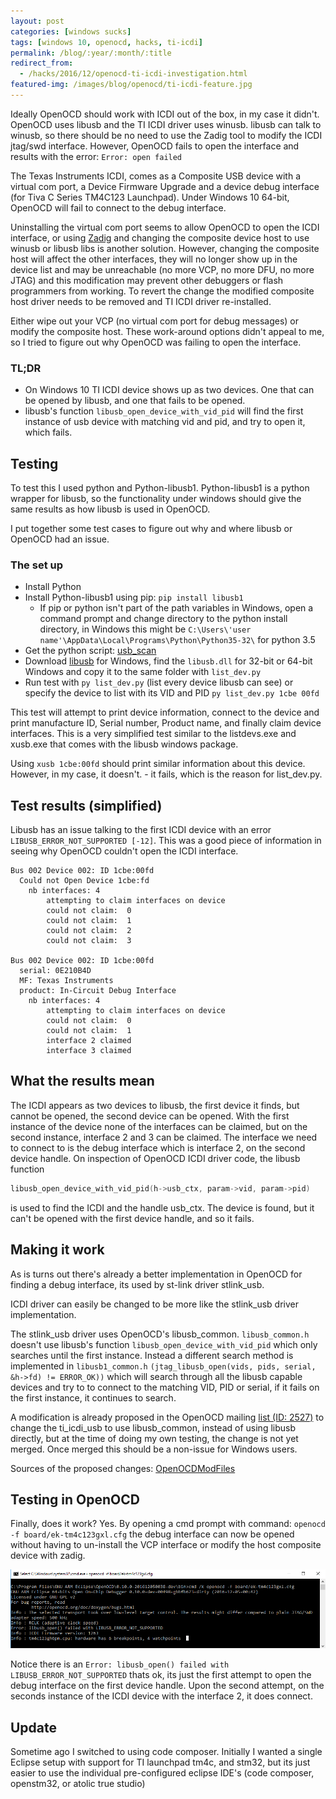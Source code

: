 ```yaml
---
layout: post
categories: [windows sucks]
tags: [windows 10, openocd, hacks, ti-icdi]
permalink: /blog/:year/:month/:title
redirect_from:
  - /hacks/2016/12/openocd-ti-icdi-investigation.html
featured-img: /images/blog/openocd/ti-icdi-feature.jpg
---
```


Ideally OpenOCD should work with ICDI out of the box, in my case it didn't. OpenOCD uses libusb and the TI ICDI driver uses winusb. libusb can talk to winusb, so there should be no need to use the Zadig tool to modify the ICDI jtag/swd interface. However, OpenOCD fails to open the interface and results with the error: `Error: open failed`

The Texas Instruments ICDI, comes as a Composite USB device with a virtual com port, a Device Firmware Upgrade and a device debug interface (for Tiva C Series TM4C123 Launchpad). Under Windows 10 64-bit, OpenOCD will fail to connect to the debug interface.

Uninstalling the virtual com port seems to allow OpenOCD to open the ICDI interface, or using [Zadig](http://zadig.akeo.ie/) and changing the composite device host to use winusb or libusb libs is another solution. However, changing the composite host will affect the other interfaces, they will no longer show up in the device list and may be unreachable (no more VCP, no more DFU, no more JTAG) and this modification may prevent other debuggers or flash programmers from working. To revert the change the modified composite host driver needs to be removed and TI ICDI driver re-installed.

Either wipe out your VCP (no virtual com port for debug messages) or modify the composite host. These work-around options didn't appeal to me, so I tried to figure out why OpenOCD was failing to open the interface.

### TL;DR
- On Windows 10 TI ICDI device shows up as two devices. One that can be opened by libusb, and one that fails to be opened.
- libusb's function `libusb_open_device_with_vid_pid` will find the first instance of usb device with matching vid and pid, and try to open it, which fails.

## Testing
To test this I used python and Python-libusb1. Python-libusb1 is a python wrapper for libusb, so the functionality under windows should give the same results as how libusb is used in OpenOCD.

I put together some test cases to figure out why and where libusb or OpenOCD had an issue.

### The set up
- Install Python
- Install Python-libusb1 using pip: `pip install libusb1`
  - If pip or python isn't part of the path variables in Windows, open a command prompt and change directory to the python install directory, in Windows this might be `C:\Users\'user name'\AppData\Local\Programs\Python\Python35-32\` for python 3.5
- Get the python script: [usb_scan](https://github.com/tahull/Python-projects/tree/master/usb_scan)
- Download [libusb](http://libusb.info/) for Windows, find the `libusb.dll` for 32-bit or 64-bit Windows and copy it to the same folder with `list_dev.py`
- Run test with `py list_dev.py` (list every device libusb can see) or specify the device to list with its VID and PID `py list_dev.py 1cbe 00fd`

This test will attempt to print device information, connect to the device and print manufacture ID, Serial number, Product name, and finally claim device interfaces. This is a very simplified test similar to the listdevs.exe and xusb.exe that comes with the libusb windows package.

Using `xusb 1cbe:00fd` should print similar information about this device. However, in my case, it doesn't. - it fails, which is the reason for list_dev.py.

## Test results (simplified)
Libusb has an issue talking to the first ICDI device with an error `LIBUSB_ERROR_NOT_SUPPORTED [-12]`. This was a good piece of information in seeing why OpenOCD couldn't open the ICDI interface.

```
Bus 002 Device 002: ID 1cbe:00fd
  Could not Open Device 1cbe:fd
    nb interfaces: 4
        attempting to claim interfaces on device
        could not claim:  0
        could not claim:  1
        could not claim:  2
        could not claim:  3

Bus 002 Device 002: ID 1cbe:00fd
  serial: 0E210B4D
  MF: Texas Instruments
  product: In-Circuit Debug Interface
    nb interfaces: 4    
        attempting to claim interfaces on device
        could not claim:  0
        could not claim:  1
        interface 2 claimed
        interface 3 claimed
```

## What the results mean
The ICDI appears as two devices to libusb, the first device it finds, but cannot be opened, the second device can be opened. With the first instance of the device none of the interfaces can be claimed, but on the second instance, interface 2 and 3 can be claimed. The interface we need to connect to is the debug interface which is interface 2, on the second device handle. On inspection of OpenOCD ICDI driver code, the libusb function
```c
libusb_open_device_with_vid_pid(h->usb_ctx, param->vid, param->pid)
```
is used to find the ICDI and the handle usb_ctx. The device is found, but it can't be opened with the first device handle, and so it fails.

## Making it work
As is turns out there's already a better implementation in OpenOCD for finding a debug interface, its used by st-link driver stlink_usb.

ICDI driver can easily be changed to be more like the stlink_usb driver implementation.

The stlink_usb driver uses OpenOCD's libusb_common. `libusb_common.h` doesn't use libusb's function `libusb_open_device_with_vid_pid` which only searches until the first instance. Instead a different search method is implemented in `libusb1_common.h` `(jtag_libusb_open(vids, pids, serial, &h->fd) != ERROR_OK))` which will search through all the libusb capable devices and try to to connect to the matching VID, PID or serial, if it fails on the first instance, it continues to search.

A modification is already proposed in the OpenOCD mailing [list (ID: 2527)](http://openocd.zylin.com/#/q/status:open) to change the ti_icdi_usb to use libusb_common, instead of using libusb directly, but at the time of doing my own testing, the change is not yet merged. Once merged this should be a non-issue for Windows users.

Sources of the proposed changes: [OpenOCDModFiles](https://github.com/tahull/OpenOCDModFiles)

## Testing in OpenOCD
Finally, does it work? Yes. By opening a cmd prompt with command: `openocd -f board/ek-tm4c123gxl.cfg` the debug interface can now be opened without having to un-install the VCP interface or modify the host composite device with zadig.

<img src="/images/blog/openocd/ti-icdi-success.png" alt="image of openOCD connected to Tiva tm4c123 device" title = "openOCD connected to tm4c123" class="img-fluid"/>

Notice there is an `Error: libusb_open() failed with LIBUSB_ERROR_NOT_SUPPORTED` thats ok, its just the first attempt to open the debug interface on the first device handle. Upon the second attempt, on the seconds instance of the ICDI device with the interface 2, it does connect.

## Update
Sometime ago I switched to using code composer. Initially I wanted a single Eclipse setup with support for TI launchpad tm4c, and stm32, but its just easier to use the individual pre-configured eclipse IDE's (code composer, openstm32, or atolic true studio)
